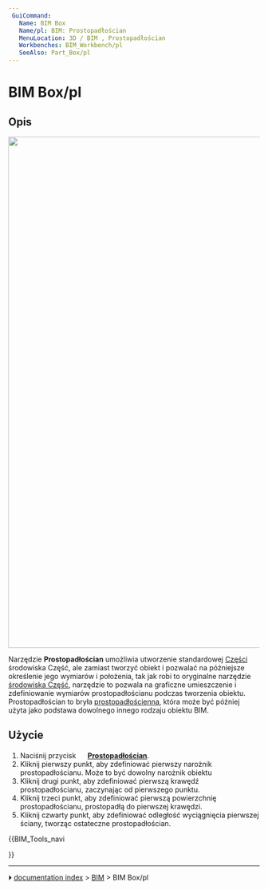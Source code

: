 ```yaml
---
 GuiCommand:
   Name: BIM Box
   Name/pl: BIM: Prostopadłościan
   MenuLocation: 3D / BIM , Prostopadłościan
   Workbenches: BIM_Workbench/pl
   SeeAlso: Part_Box/pl
---
```


# BIM Box/pl



## Opis

<img alt="" src=images/BIM_box_screenshot.png  style="width:1024px;">

Narzędzie **Prostopadłościan** umożliwia utworzenie standardowej [Części](Part_Box/pl.md) środowiska Część, ale zamiast tworzyć obiekt i pozwalać na późniejsze określenie jego wymiarów i położenia, tak jak robi to oryginalne narzędzie [środowiska Część](Part_Workbench/pl.md), narzędzie to pozwala na graficzne umieszczenie i zdefiniowanie wymiarów prostopadłościanu podczas tworzenia obiektu. Prostopadłościan to bryła [prostopadłościenna](https://en.wikipedia.org/wiki/Cuboid), która może być później użyta jako podstawa dowolnego innego rodzaju obiektu BIM.



## Użycie

1.  Naciśnij przycisk **<img src="images/BIM_Box.png" width=16px> [Prostopadłościan](BIM_Box/pl.md)**.
2.  Kliknij pierwszy punkt, aby zdefiniować pierwszy narożnik prostopadłościanu. Może to być dowolny narożnik obiektu
3.  Kliknij drugi punkt, aby zdefiniować pierwszą krawędź prostopadłościanu, zaczynając od pierwszego punktu.
4.  Kliknij trzeci punkt, aby zdefiniować pierwszą powierzchnię prostopadłościanu, prostopadłą do pierwszej krawędzi.
5.  Kliknij czwarty punkt, aby zdefiniować odległość wyciągnięcia pierwszej ściany, tworząc ostateczne prostopadłościan.





{{BIM_Tools_navi

}}



---
⏵ [documentation index](../README.md) > [BIM](BIM_Workbench.md) > BIM Box/pl
